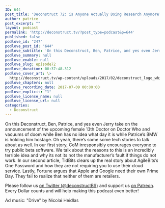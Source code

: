 ```yaml
---
ID: 644
post_title: 'Deconstruct 72: is Anyone Actually Doing Research Anymore?'
author: patrice
post_excerpt: ""
layout: podcast
permalink: 'http://deconstruct.tv/?post_type=podcast&p=644'
published: false
podlove_id: "247"
podlove_post_id: "644"
podlove_subtitle: 'On this Deconstruct, Ben, Patrice, and yes even Jerry take on the announcement of the upcoming female 13th Doctor on Doctor Who and vacuums of doom while Ben has no idea what day it is while Patrice’s BMW is holding him hostage.  Oh yeah, there’s some some tech stories to talk about as well. '
podlove_summary: null
podlove_enable: null
podlove_slug: episode72
podlove_duration: 00:37:48.312
podlove_cover_art: \>
  http://deconstruct.tv/wp-content/uploads/2017/02/deconstruct_logo_white.png
podlove_chapters: null
podlove_recording_date: 2017-07-09 00:00:00
podlove_explicit: "1"
podlove_license_name: null
podlove_license_url: null
categories:
  - Deconstruct
---
```

<p>On this Deconstruct, Ben, Patrice, and yes even Jerry take on the announcement of the upcoming female 13th Doctor on Doctor Who and vacuums of doom while Ben has no idea what day it is while Patrice’s BMW is holding him hostage.  Oh yeah, there’s some some tech stories to talk about as well.  In our first story, CoM irresponsibly encourages everyone to try public beta software.  We talk about the reasons to this is an incredibly terrible idea and why its not its not the manufacturer’s fault if things do not work.  In our second article, TidBits clears up the real story about AgileBits’s One Password and how they are not requiring you to use their cloud service.  Lastly, Fortune argues that Apple and Google need their own Prime Day.  They fail to realize that neither of them are retailers. </p>

<p>Please follow us <a href="http://twitter.com/deconstructBS">on Twitter (@deconstructBS)</a> and support us <a href="http://patreon.com/deconstruct">on Patreon</a>. Every Dollar counts and will help making this podcast even better!</p>
<p>Ad music: "Drive" by Nicolai Heidlas</p>